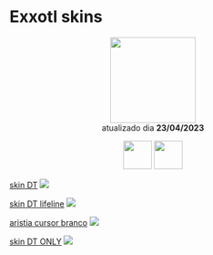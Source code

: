 # Exxotl skins

<p align="center">
   <a href="https://osu.ppy.sh/users/15225729">
    <img src="https://a.ppy.sh/15225729"
         width="150"
         height="150">
   </a>
<br>
  atualizado dia
  <b> 23/04/2023 </b>
</p>
   <p align="center">
   <a href="https://twitter.com/Bashyww">
  <img src="https://i.imgur.com/PUQ5uWf.png" 
       width="50" 
       height="50"></a>
     <a href="https://www.twitch.tv/bashyowo">
  <img src="https://i.imgur.com/HM030lk.png" 
       width="50" 
       height="50"></a>
<br>
   </p>

[skin DT](https://github.com/Yumiih/Skins/raw/main/Exxotl/skin_dt.osk)
[![](https://osu.ppy.sh/ss/18560920/e28f)](https://github.com/Yumiih/Skins/raw/main/Exxotl/skin_dt.osk)

[skin DT lifeline](https://github.com/Yumiih/Skins/raw/main/Exxotl/skin_dt_lifeline.osk)
[![](https://cdn.discordapp.com/attachments/987841857360908350/1099580841333637201/screenshot470.jpg)](https://github.com/Yumiih/Skins/raw/main/Exxotl/skin_dt_lifeline.osk)

[aristia cursor branco](https://github.com/Yumiih/Skins/raw/main/Exxotl/aristia_cursor_branco.osk)
[![](https://osu.ppy.sh/ss/18560934/4736)](https://github.com/Yumiih/Skins/raw/main/Exxotl/aristia_cursor_branco.osk)

[skin DT ONLY](https://github.com/Yumiih/Skins/raw/main/Exxotl/skin_dt_only.osk)
[![](https://cdn.discordapp.com/attachments/987841857360908350/1099582606544224286/screenshot478.jpg)](https://github.com/Yumiih/Skins/raw/main/Exxotl/skin_dt_only.osk)
